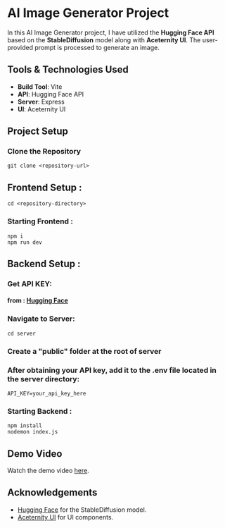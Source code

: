 # AI Image Generator Project

In this AI Image Generator project, I have utilized the **Hugging Face API** based on the **StableDiffusion** model along with **Aceternity UI**. The user-provided prompt is processed to generate an image.

## Tools & Technologies Used

- **Build Tool**: Vite
- **API**: Hugging Face API
- **Server**: Express
- **UI**: Aceternity UI

## Project Setup

### Clone the Repository

```
git clone <repository-url>
```

## Frontend Setup :

```
cd <repository-directory>
```

### Starting Frontend :

```
npm i
npm run dev
```

## Backend Setup :

### Get API KEY:

#### from : [Hugging Face](https://huggingface.co)

### Navigate to Server:

```
cd server
```

### Create a "public" folder at the root of server

### After obtaining your API key, add it to the .env file located in the server directory:

```
API_KEY=your_api_key_here
```

### Starting Backend :

```
npm install
nodemon index.js
```

## Demo Video

Watch the demo video [here](https://vimeo.com/1016798766?share=copy#t=0).

## Acknowledgements

- [Hugging Face](https://huggingface.co) for the StableDiffusion model.
- [Aceternity UI](https://www.aceternity.com) for UI components.
